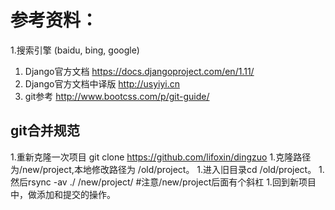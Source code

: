 # 参考资料：

1.搜索引擎 (baidu, bing, google)
1. Django官方文档 https://docs.djangoproject.com/en/1.11/
1. Django官方文档中译版 http://usyiyi.cn
1. git参考 http://www.bootcss.com/p/git-guide/

## git合并规范

1.重新克隆一次项目 git clone https://github.com/lifoxin/dingzuo
1.克隆路径为/new/project,本地修改路径为 /old/project。 
1.进入旧目录cd /old/project。
1.然后rsync -av ./ /new/project/ #注意/new/project后面有个斜杠
1.回到新项目中，做添加和提交的操作。
